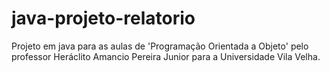 # java-projeto-relatorio

Projeto em java para as aulas de 'Programação Orientada a Objeto' pelo professor Heráclito Amancio Pereira Junior para a Universidade Vila Velha.

